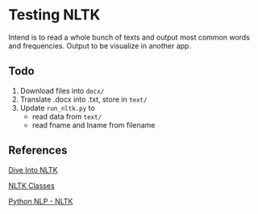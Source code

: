 # Testing NLTK

Intend is to read a whole bunch of texts and output most common words and frequencies. Output to be visualize in another app.

## Todo

1. Download files into `docx/`
2. Translate .docx into .txt, store in `text/`
3. Update `run_nltk.py` to
    - read data from `text/`
    - read fname and lname from filename

## References

[Dive Into NLTK](http://textminingonline.com/dive-into-nltk-part-i-getting-started-with-nltk)

[NLTK Classes](https://sites.google.com/site/gothnlp/links/nltk-classes)


[Python NLP - NLTK](http://billchambers.me/tutorials/2015/01/14/python-nlp-cheatsheet-nltk-scikit-learn.html)
